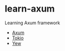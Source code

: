 # learn-axum
Learning Axum framework

- [Axum](https://docs.rs/axum/latest/axum/)
- [Tokio](https://tokio.rs)
- [Yew](https://yew.rs)
